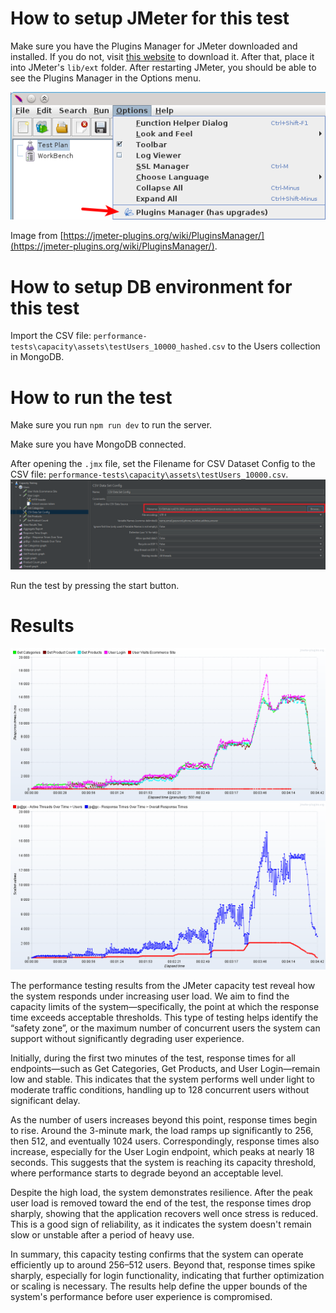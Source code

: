 # How to setup JMeter for this test
Make sure you have the Plugins Manager for JMeter downloaded and installed. If you do not, visit [this website](https://jmeter-plugins.org/wiki/PluginsManager/) to download it. After that, place it into JMeter's `lib/ext` folder. After restarting JMeter, you should be able to see the Plugins Manager in the Options menu.

![JMeter Plugins Manager](assets/image.png)

Image from [https://jmeter-plugins.org/wiki/PluginsManager/](https://jmeter-plugins.org/wiki/PluginsManager/).

# How to setup DB environment for this test
Import the CSV file: `performance-tests\capacity\assets\testUsers_10000_hashed.csv` to the Users collection in MongoDB.

# How to run the test
Make sure you run `npm run dev` to run the server.

Make sure you have MongoDB connected.

After opening the `.jmx` file, set the Filename for CSV Dataset Config to the CSV file: `performance-tests\capacity\assets\testUsers_10000.csv`.
![Change Filename](assets/image2.png)

Run the test by pressing the start button.

# Results
![Results Graph 1](assets/image3.png)
![Results Graph 2](assets/image4.png)

The performance testing results from the JMeter capacity test reveal how the system responds under increasing user load. We aim to find the capacity limits of the system—specifically, the point at which the response time exceeds acceptable thresholds. This type of testing helps identify the “safety zone”, or the maximum number of concurrent users the system can support without significantly degrading user experience.

Initially, during the first two minutes of the test, response times for all endpoints—such as Get Categories, Get Products, and User Login—remain low and stable. This indicates that the system performs well under light to moderate traffic conditions, handling up to 128 concurrent users without significant delay.

As the number of users increases beyond this point, response times begin to rise. Around the 3-minute mark, the load ramps up significantly to 256, then 512, and eventually 1024 users. Correspondingly, response times also increase, especially for the User Login endpoint, which peaks at nearly 18 seconds. This suggests that the system is reaching its capacity threshold, where performance starts to degrade beyond an acceptable level.

Despite the high load, the system demonstrates resilience. After the peak user load is removed toward the end of the test, the response times drop sharply, showing that the application recovers well once stress is reduced. This is a good sign of reliability, as it indicates the system doesn't remain slow or unstable after a period of heavy use.

In summary, this capacity testing confirms that the system can operate efficiently up to around 256–512 users. Beyond that, response times spike sharply, especially for login functionality, indicating that further optimization or scaling is necessary. The results help define the upper bounds of the system's performance before user experience is compromised.